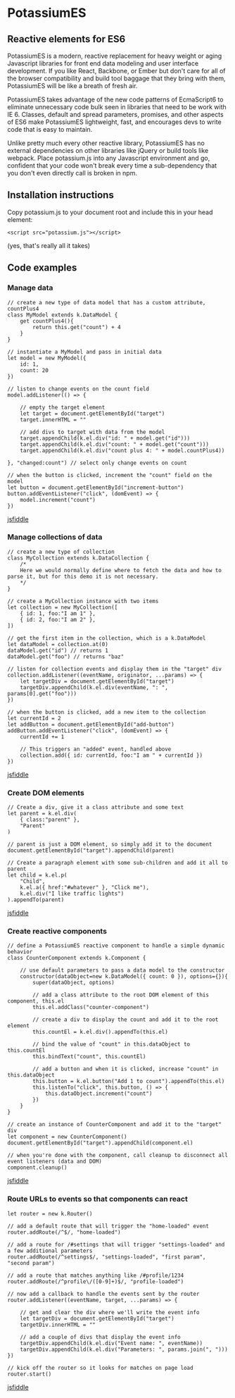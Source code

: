 # PotassiumES

## Reactive elements for ES6

PotassiumES is a modern, reactive replacement for heavy weight or aging Javascript libraries for front end data modeling and user interface development. If you like React, Backbone, or Ember but don't care for all of the browser compatibility and build tool baggage that they bring with them, PotassiumES will be like a breath of fresh air.

PotassiumES takes advantage of the new code patterns of EcmaScript6 to eliminate unnecessary code bulk seen in libraries that need to be work with IE 6. Classes, default and spread parameters, promises, and other aspects of ES6 make PotassiumES lightweight, fast, and encourages devs to write code that is easy to maintain.

Unlike pretty much every other reactive library, PotassiumES has no external dependencies on other libraries like jQuery or build tools like webpack. Place potassium.js into any Javascript environment and go, confident that your code won't break every time a sub-dependency that you don't even directly call is broken in npm.

## Installation instructions

Copy potassium.js to your document root and include this in your head element:

	<script src="potassium.js"></script>

(yes, that's really all it takes)

## Code examples

### Manage data

	// create a new type of data model that has a custom attribute, countPlus4
	class MyModel extends k.DataModel {
		get countPlus4(){
			return this.get("count") + 4 
		}
	}

	// instantiate a MyModel and pass in initial data
	let model = new MyModel({
		id: 1,
		count: 20 
	})

	// listen to change events on the count field
	model.addListener(() => {

		// empty the target element
		let target = document.getElementById("target")
		target.innerHTML = ""

		// add divs to target with data from the model
		target.appendChild(k.el.div("id: " + model.get("id")))
		target.appendChild(k.el.div("count: " + model.get("count")))
		target.appendChild(k.el.div("count plus 4: " + model.countPlus4))

	}, "changed:count") // select only change events on count

	// when the button is clicked, increment the "count" field on the model
	let button = document.getElementById("increment-button")
	button.addEventListener("click", (domEvent) => {
		model.increment("count")
	})
[jsfiddle](https://jsfiddle.net/trevorfsmith/4ome2gdL/3/)

### Manage collections of data

	// create a new type of collection
	class MyCollection extends k.DataCollection {
		/* 
		Here we would normally define where to fetch the data and how to parse it, but for this demo it is not necessary.
		*/
	}

	// create a MyCollection instance with two items
	let collection = new MyCollection([
		{ id: 1, foo:"I am 1" }, 
		{ id: 2, foo:"I am 2" }, 
	])

	// get the first item in the collection, which is a k.DataModel
	let dataModel = collection.at(0)
	dataModel.get("id") // returns 1
	dataModel.get("foo") // returns "baz"

	// listen for collection events and display them in the "target" div
	collection.addListener((eventName, originator, ...params) => {
		let targetDiv = document.getElementById("target")
		targetDiv.appendChild(k.el.div(eventName, ": ", params[0].get("foo")))
	})

	// when the button is clicked, add a new item to the collection
	let currentId = 2
	let addButton = document.getElementById("add-button")
	addButton.addEventListener("click", (domEvent) => {
		currentId += 1

		// This triggers an "added" event, handled above
		collection.add({ id: currentId, foo:"I am " + currentId })
	})
[jsfiddle](https://jsfiddle.net/trevorfsmith/16y1gepc/1/)

### Create DOM elements

	// Create a div, give it a class attribute and some text
	let parent = k.el.div(
		{ class:"parent" }, 
		"Parent"
	)
	
	// parent is just a DOM element, so simply add it to the document
	document.getElementById("target").appendChild(parent)

	// Create a paragraph element with some sub-children and add it all to parent
	let child = k.el.p(
		"Child",
		k.el.a({ href:"#whatever" }, "Click me"),
		k.el.div("I like traffic lights")
	).appendTo(parent)
[jsfiddle](https://jsfiddle.net/trevorfsmith/apzc4fw9/)

### Create reactive components

	// define a PotassiumES reactive component to handle a simple dynamic behavior
	class CounterComponent extends k.Component {

		// use default parameters to pass a data model to the constructor 
		constructor(dataObject=new k.DataModel({ count: 0 }), options={}){
			super(dataObject, options)

			// add a class attribute to the root DOM element of this component, this.el
			this.el.addClass("counter-component")

			// create a div to display the count and add it to the root element
			this.countEl = k.el.div().appendTo(this.el)

			// bind the value of "count" in this.dataObject to this.countEl
			this.bindText("count", this.countEl)

			// add a button and when it is clicked, increase "count" in this.dataObject
			this.button = k.el.button("Add 1 to count").appendTo(this.el)
			this.listenTo("click", this.button, () => {
				this.dataObject.increment("count")
			})
		}
	}

	// create an instance of CounterComponent and add it to the "target" div
	let component = new CounterComponent()
	document.getElementById("target").appendChild(component.el)
	
	// when you're done with the component, call cleanup to disconnect all event listeners (data and DOM)
	component.cleanup()
[jsfiddle](https://jsfiddle.net/trevorfsmith/bnd376ve/)

### Route URLs to events so that components can react

	let router = new k.Router()

	// add a default route that will trigger the "home-loaded" event
	router.addRoute(/^$/, "home-loaded")

	// add a route for /#settings that will trigger "settings-loaded" and a few additional parameters
	router.addRoute(/^settings$/, "settings-loaded", "first param", "second param")

	// add a route that matches anything like /#profile/1234
	router.addRoute(/^profile\/([0-9]+)$/, "profile-loaded")

	// now add a callback to handle the events sent by the router
	router.addListener((eventName, target, ...params) => {
	
		// get and clear the div where we'll write the event info
		let targetDiv = document.getElementById("target")
		targetDiv.innerHTML = ""

		// add a couple of divs that display the event info
		targetDiv.appendChild(k.el.div("Event name: ", eventName))
		targetDiv.appendChild(k.el.div("Parameters: ", params.join(", ")))
	})

	// kick off the router so it looks for matches on page load
	router.start()
[jsfiddle](https://jsfiddle.net/trevorfsmith/2rbv11dy/3/)
